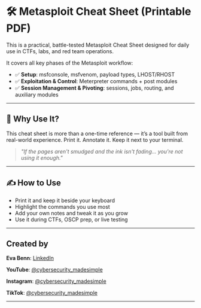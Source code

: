 # 🛠️ Metasploit Cheat Sheet (Printable PDF)

This is a practical, battle-tested Metasploit Cheat Sheet designed for daily use in CTFs, labs, and red team operations.

It covers all key phases of the Metasploit workflow:

- ✅ **Setup**: msfconsole, msfvenom, payload types, LHOST/RHOST
- ✅ **Exploitation  & Control**: Meterpreter commands + post modules
- ✅ **Session Management & Pivoting**: sessions, jobs, routing, and auxiliary modules

---
## 🧠 Why Use It?

This cheat sheet is more than a one-time reference — it’s a tool built from real-world experience. Print it. Annotate it. Keep it next to your terminal.

> _"If the pages aren't smudged and the ink isn't fading... you're not using it enough."_

---

## ✍️ How to Use

- Print it and keep it beside your keyboard
- Highlight the commands you use most
- Add your own notes and tweak it as you grow
- Use it during CTFs, OSCP prep, or live testing

---

## Created by

**Eva Benn**: [LinkedIn](https://www.linkedin.com/in/evabenn/)

**YouTube**: [@cybersecurity_madesimple](https://www.youtube.com/@cybersecurity_madesimple)  

**Instagram**: [@cybersecurity_madesimple](https://www.instagram.com/cybersecurity_madesimple) 

**TikTok**: [@cybersecurity_madesimple](https://www.tiktok.com/@cybersecurity_madesimple)

---
